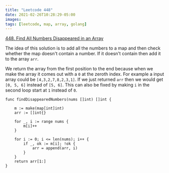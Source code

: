 ```yaml
---
title: "Leetcode 448"
date: 2021-02-26T10:28:29-05:00
images:
tags: [leetcode, map, array, golang]
---
```


[448. Find All Numbers Disappeared in an Array](https://leetcode.com/problems/find-all-numbers-disappeared-in-an-array/)

The idea of this solution is to add all the numbers to a map and then check whether the map doesn't contain a number. If it doesn't contain then add it to the array `arr`.

We return the array from the first position to the end because when we make the array it comes out with a `0` at the zeroth index. For example a input array could be `[4,3,2,7,8,2,3,1]`. If we just returned `arr` then we would get `[0, 5, 6]` instead of `[5, 6]`. This can also be fixed by making `i` in the second loop start at `1` instead of `0`.
```
func findDisappearedNumbers(nums []int) []int {

    m := make(map[int]int)
    arr := []int{}

    for _, i := range nums {
        m[i]++
    }

    for i := 0; i <= len(nums); i++ {
        if _, ok := m[i]; !ok {
            arr = append(arr, i)
        }
    }
    return arr[1:]
}
```

